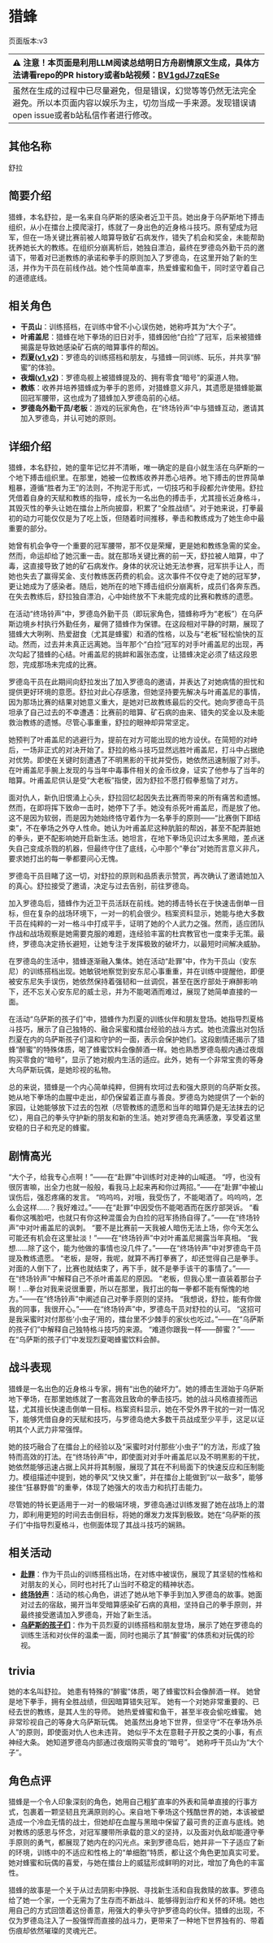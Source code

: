 # 猎蜂
页面版本:v3
 

| :warning: 注意！本页面是利用LLM阅读总结明日方舟剧情原文生成，具体方法请看repo的PR history或者b站视频：[BV1gdJ7zqESe](https://www.bilibili.com/video/BV1gdJ7zqESe/)         |
|:----------------------------|
| 虽然在生成的过程中已尽量避免，但是错误，幻觉等等仍然无法完全避免。所以本页面内容以娱乐为主，切勿当成一手来源。发现错误请open issue或者b站私信作者进行修改。|



## 其他名称
舒拉
## 简要介绍
猎蜂，本名舒拉，是一名来自乌萨斯的感染者近卫干员。她出身于乌萨斯地下搏击组织，从小在擂台上摸爬滚打，练就了一身出色的近身格斗技巧。原有望成为冠军，但在一场关键比赛前被人暗算导致矿石病发作，错失了机会和奖金，未能帮助抚养她长大的教练。在组织分崩离析后，她独自漂泊，最终在罗德岛外勤干员的邀请下，带着对已逝教练的承诺和拳手的原则加入了罗德岛，在这里开始了新的生活，并作为干员在前线作战。她个性简单直率，热爱蜂蜜和鱼干，同时坚守着自己的道德底线。
## 相关角色
-   **干员山**：训练搭档，在训练中曾不小心误伤她，她称呼其为“大个子”。
-   **叶甫盖尼**：猎蜂在地下拳场的旧日对手，猎蜂因他“白捡”了冠军，后来被猎蜂揭露是导致她感染矿石病的暗算事件的帮凶。
-   **烈夏([v1](../chars/char_194_leto.md),[v2](char_194_leto.md))**：罗德岛的训练搭档和朋友，与猎蜂一同训练、玩乐，并共享“醉蜜”的体验。
-   **夜烟([v1](../chars/char_141_nights.md),[v2](char_141_nights.md))**：罗德岛舰上被猎蜂提及的、拥有零食“暗号”的渠道人物。
-   **教练**：收养并培养猎蜂成为拳手的恩师，对猎蜂意义非凡，其遗愿是猎蜂能赢回冠军腰带，这也成为了猎蜂加入罗德岛前的心结。
-   **罗德岛外勤干员/老板**：游戏的玩家角色，在“终场铃声”中与猎蜂互动，邀请其加入罗德岛，并认可她的原则。
## 详细介绍
猎蜂，本名舒拉，她的童年记忆并不清晰，唯一确定的是自小就生活在乌萨斯的一个地下搏击组织里。在那里，她被一位教练收养并悉心培养。地下搏击的世界简单粗暴，遵循“胜者为王”的法则，不拘泥于形式，一切技巧和手段都允许使用。舒拉凭借着自身的天赋和教练的指导，成长为一名出色的搏击手，尤其擅长近身格斗，其毁灭性的拳头让她在擂台上所向披靡，积累了“全胜战绩”。对于她来说，打拳最初的动力可能仅仅是为了吃上饭，但随着时间推移，拳击和教练成为了她生命中最重要的部分。

她曾有机会争夺一个重要的冠军腰带，那不仅是荣耀，更是她和教练急需的奖金。然而，命运却给了她沉重一击。就在那场关键比赛的前一天，舒拉被人暗算，中了毒，这直接导致了她的矿石病发作。身体的状况让她无法参赛，冠军拱手让人，而她也失去了赢得奖金、支付教练医药费的机会。这次事件不仅夺走了她的冠军梦，更让她成为了感染者。随后，她所在的地下搏击组织分崩离析，成员们各奔东西。在失去教练后，舒拉独自漂泊，心中始终放不下未能完成的比赛和教练的遗愿。

在活动“终场铃声”中，罗德岛外勤干员（即玩家角色，猎蜂称呼为“老板”）在乌萨斯边境乡村执行外勤任务，雇佣了猎蜂作为保镖。在这段相对平静的时期，展现了猎蜂大大咧咧、热爱甜食（尤其是蜂蜜）和酒的性格，以及与“老板”轻松愉快的互动。然而，过去并未真正远离她。当年那个“白捡”冠军的对手叶甫盖尼的出现，再次勾起了猎蜂的心结。叶甫盖尼的挑衅和嚣张态度，让猎蜂决定必须了结这段恩怨，完成那场未完成的比赛。

罗德岛干员在此期间向舒拉发出了加入罗德岛的邀请，并表达了对她病情的担忧和提供更好环境的意愿。舒拉对此心存感激，但她坚持要先解决与叶甫盖尼的事情，因为那场比赛的结果对她意义重大，是她对已故教练最后的交代。她向罗德岛干员坦承了自己过去的不幸遭遇：比赛前的暗算、矿石病的由来、错失的奖金以及未能救治教练的遗憾。尽管心事重重，舒拉的眼神却异常坚定。

她预判了叶甫盖尼的逃避行为，提前在对方可能出现的地方设伏。在简短的对峙后，一场非正式的对决开始了。舒拉的格斗技巧显然远胜叶甫盖尼，打斗中占据绝对优势。即使在关键时刻遭遇了不明黑影的干扰并受伤，她依然迅速制服了对手。在叶甫盖尼手腕上发现的与当年中毒事件相关的金币纹身，证实了他参与了当年的暗算。叶甫盖尼供认是受“大老板”指使，因为舒拉不愿打假拳惹恼了对方。

面对仇人，新仇旧恨涌上心头，舒拉回忆起因失去比赛而带来的所有痛苦和遗憾。然而，在即将挥下致命一击时，她停下了手。她没有杀死叶甫盖尼，而是放了他。这不是因为软弱，而是因为她始终恪守着作为一名拳手的原则——“比赛倒下即结束”，不在拳场之外夺人性命。她认为叶甫盖尼这种肮脏的帮凶，甚至不配弄脏她的拳头，更不配影响她开启新生活。她坦言，在地下拳场见识过太多黑暗，差点迷失自己变成杀戮的机器，但最终守住了底线，心中那个“拳台”对她而言意义非凡，要求她打出的每一拳都要问心无愧。

罗德岛干员目睹了这一切，对舒拉的原则和品质表示赞赏，再次确认了邀请她加入的真心。舒拉接受了邀请，决定与过去告别，前往罗德岛。

加入罗德岛后，猎蜂作为近卫干员活跃在前线。她的搏击特长在于快速击倒单一目标，但在复杂的战场环境下，一对一的机会很少。档案资料显示，她能与绝大多数干员在纯粹的一对一格斗中打成平手，证明了她的个人武力之强。然而，适应团队作战和战场观察是她需要克服的难题，连经验丰富的杜宾教官也一度束手无策。最终，罗德岛决定扬长避短，让她专注于发挥极致的破坏力，以最短时间解决威胁。

在罗德岛的生活中，猎蜂逐渐融入集体。她在活动“赴罪”中，作为干员山（安东尼）的训练搭档出现。她敏锐地察觉到安东尼心事重重，并在训练中提醒他，即便被安东尼失手误伤，她依然保持着强韧和一丝调侃，甚至在医疗部处于麻醉影响下，还不忘关心安东尼的威士忌，并为不能喝酒而难过，展现了她简单直接的一面。

在活动“乌萨斯的孩子们”中，猎蜂作为烈夏的训练伙伴和朋友登场。她指导烈夏格斗技巧，展示了自己独特的、融合采蜜和擂台经验的战斗方式。她也流露出对包括烈夏在内的乌萨斯孩子们温和守护的一面，表示会保护她们。这段剧情还揭示了猎蜂“醉蜜”的特殊体质，喝了蜂蜜饮料会像醉酒一样。她也熟悉罗德岛舰内通过夜烟购买零食的“暗号”，显示了她对舰内生活的适应。此外，她有一个非常宝贵的等身大乌萨斯玩偶，是她珍视的私物。

总的来说，猎蜂是一个内心简单纯粹，但拥有坎坷过去和强大原则的乌萨斯女孩。她从地下拳场的血腥中走出，却仍保留着正直与善良。罗德岛为她提供了一个新的家园，让她能够放下过去的包袱（尽管教练的遗愿和当年的暗算仍是无法抹去的记忆），用自己的拳头守护新的朋友和新的生活。她对罗德岛充满感激，享受着这里安稳的日子和充足的蜂蜜。
## 剧情高光
“大个子，给我专心点啊！”——在“赴罪”中训练时对走神的山喊道。
“哼，也没有很厉害嘛，出全力也就一般般，看我马上起来再和你过两招。”——在“赴罪”中被山误伤后，强忍疼痛的发言。
“呜呜呜，对哦，我受伤了，不能喝酒了。呜呜呜，怎么会这样......？我好难过。”——在“赴罪”中因受伤不能喝酒而在医疗部哭诉。
“看看你这嘴脸吧，也就只有你这种混蛋会为白捡的冠军扬扬自得了。”——在“终场铃声”中对叶甫盖尼的讽刺。
“要不是比赛前一天我被人暗伤无法上场，你今天怎么可能还有机会在这里扯淡！”——在“终场铃声”中对叶甫盖尼揭露当年真相。
“我想......除了这个，能为他做的事情也没几件了。”——在“终场铃声”中对罗德岛干员提及教练遗愿。
“老板，是呀，我呢，就算不再打拳赛了，却还觉得自己是拳手。对面的人倒下了，比赛也就结束了，再下手，就不是拳手该干的事情了。”——在“终场铃声”中解释自己不杀叶甫盖尼的原因。
“老板，但我心里一直装着那台子啊！...拳台对我来说很重要，所以在那里，我打出的每一拳都不能有惭愧的地方。”——在“终场铃声”中阐述自己对拳手原则的坚持。
“我想说，舒拉，能有你做我的同事，我很开心。”——在“终场铃声”中，罗德岛干员对舒拉的认可。
“这招可是我采蜜时对付那些‘小虫子’用的，擂台里不少棘手的家伙也吃过。”——在“乌萨斯的孩子们”中解释自己独特格斗技巧的来源。
“难道你跟我一样——醉蜜？”——在“乌萨斯的孩子们”中发现烈夏喝蜂蜜饮料会醉。
## 战斗表现
猎蜂是一名出色的近身格斗专家，拥有“出色的破坏力”。她的搏击生涯始于乌萨斯地下拳场，在那里她练就了一套高效且致命的拳击技巧。她的战斗风格直接而迅猛，尤其擅长快速击倒单一目标。档案资料显示，她在不受外界干扰的一对一情况下，能够凭借自身的天赋和技巧，与罗德岛绝大多数干员战成至少平手，这足以证明其个人武力非常强悍。

她的技巧融合了在擂台上的经验以及“采蜜时对付那些‘小虫子’”的方法，形成了独特而高效的打法。在“终场铃声”中，即使面对对手叶甫盖尼以及不明黑影的干扰，她依然能够迅速占据上风并将其制服，展现了其在不利局面下的快速反应和压制能力。模组描述中提到，她的拳风“又快又重”，并在擂台上能做到“以一敌多”，能够接住“狂暴野兽”的重拳，体现了她强大的攻击力和抗打击能力。

尽管她的特长更适用于一对一的极端环境，罗德岛通过训练发掘了她在战场上的潜力，即利用更短的时间去击倒目标，将她的爆发力发挥到极致。她在“乌萨斯的孩子们”中指导烈夏格斗，也侧面体现了其战斗技巧的娴熟。
## 相关活动
-   **[赴罪](../stories/story_f12yin_set_2.md)**：作为干员山的训练搭档出场，在对练中被误伤，展现了其坚韧的性格和对朋友的关心，同时也衬托了山当时不稳定的精神状态。
-   **[终场铃声](../stories/story_brownb_set_1.md)**：活动的核心角色，讲述了她从地下拳手到加入罗德岛的故事。她面对过去的宿敌，揭开当年受暗算感染矿石病的真相，坚持自己的拳手原则，并最终接受邀请加入罗德岛，开始了新生活。
-   **[乌萨斯的孩子们](../stories/act10d5.md)**：作为干员烈夏的训练搭档和朋友登场，展示了她在罗德岛的训练生活和对伙伴的温柔一面，同时也揭示了其“醉蜜”的体质和对玩偶的珍视。
## trivia
她的本名叫舒拉。
她患有特殊的“醉蜜”体质，喝了蜂蜜饮料会像醉酒一样。
她曾是地下拳手，拥有全胜战绩，但因暗算错失冠军。
她有一个对她非常重要的、已经去世的教练，是其人生的导师。
她热爱蜂蜜和鱼干，甚至半夜会偷吃蜂蜜。
她非常珍视自己的等身大乌萨斯玩偶。
她虽然出身地下世界，但坚守“不在拳场外杀人”的原则，即使面对仇人也未违背。
她似乎不太在意鞋子开胶之类的小事，有点神经大条。
她知道罗德岛内部通过夜烟购买零食的“暗号”。
她称呼干员山为“大个子”。
## 角色点评
猎蜂是一个令人印象深刻的角色，她用自己粗犷直率的外表和简单直接的行事方式，包裹着一颗坚韧且充满原则的心。来自地下拳场这个残酷世界的她，本该被塑造成一个冷血无情的战士，但她却在血腥与黑暗中保留了最可贵的正直与底线。她对教练的感恩与怀念，对冠军腰带所承载的意义的坚持，以及面对仇敌却能遵守拳手原则的勇气，都展现了她内在的闪光点。来到罗德岛后，她并非一下子适应了新的环境，训练中的不适应和性格上的“单细胞”特质，都让这个角色更加真实可爱。她对蜂蜜和玩偶的喜爱，与她在擂台上的威猛形成鲜明的对比，增加了角色的丰富性。

猎蜂的故事是一个关于从过去阴影中挣脱、寻找新生活和自我救赎的故事。罗德岛给了她一个家，一个无需为了生存而不断战斗、能够得到治疗和关怀的环境。她也用自己的方式回馈着这份善意，用强大的拳头守护罗德岛的伙伴。猎蜂的出现，不仅为罗德岛注入了一股强悍而直接的战斗力，更带来了一种地下世界独有的、带着伤痕却依然璀璨的灵魂光芒。